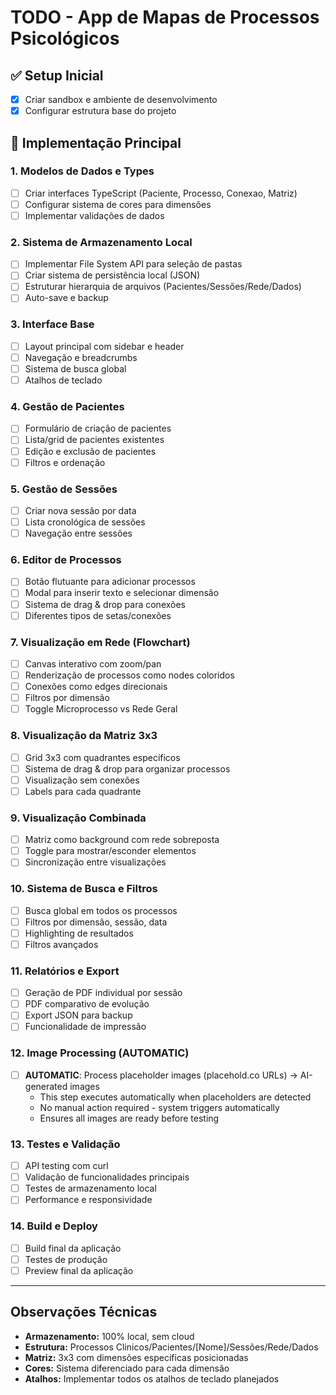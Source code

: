 # TODO - App de Mapas de Processos Psicológicos

## ✅ Setup Inicial
- [x] Criar sandbox e ambiente de desenvolvimento
- [x] Configurar estrutura base do projeto

## 🔄 Implementação Principal

### 1. Modelos de Dados e Types
- [ ] Criar interfaces TypeScript (Paciente, Processo, Conexao, Matriz)
- [ ] Configurar sistema de cores para dimensões
- [ ] Implementar validações de dados

### 2. Sistema de Armazenamento Local
- [ ] Implementar File System API para seleção de pastas
- [ ] Criar sistema de persistência local (JSON)
- [ ] Estruturar hierarquia de arquivos (Pacientes/Sessões/Rede/Dados)
- [ ] Auto-save e backup

### 3. Interface Base
- [ ] Layout principal com sidebar e header
- [ ] Navegação e breadcrumbs
- [ ] Sistema de busca global
- [ ] Atalhos de teclado

### 4. Gestão de Pacientes
- [ ] Formulário de criação de pacientes
- [ ] Lista/grid de pacientes existentes
- [ ] Edição e exclusão de pacientes
- [ ] Filtros e ordenação

### 5. Gestão de Sessões
- [ ] Criar nova sessão por data
- [ ] Lista cronológica de sessões
- [ ] Navegação entre sessões

### 6. Editor de Processos
- [ ] Botão flutuante para adicionar processos
- [ ] Modal para inserir texto e selecionar dimensão
- [ ] Sistema de drag & drop para conexões
- [ ] Diferentes tipos de setas/conexões

### 7. Visualização em Rede (Flowchart)
- [ ] Canvas interativo com zoom/pan
- [ ] Renderização de processos como nodes coloridos
- [ ] Conexões como edges direcionais
- [ ] Filtros por dimensão
- [ ] Toggle Microprocesso vs Rede Geral

### 8. Visualização da Matriz 3x3
- [ ] Grid 3x3 com quadrantes específicos
- [ ] Sistema de drag & drop para organizar processos
- [ ] Visualização sem conexões
- [ ] Labels para cada quadrante

### 9. Visualização Combinada
- [ ] Matriz como background com rede sobreposta
- [ ] Toggle para mostrar/esconder elementos
- [ ] Sincronização entre visualizações

### 10. Sistema de Busca e Filtros
- [ ] Busca global em todos os processos
- [ ] Filtros por dimensão, sessão, data
- [ ] Highlighting de resultados
- [ ] Filtros avançados

### 11. Relatórios e Export
- [ ] Geração de PDF individual por sessão
- [ ] PDF comparativo de evolução
- [ ] Export JSON para backup
- [ ] Funcionalidade de impressão

### 12. Image Processing (AUTOMATIC)
- [ ] **AUTOMATIC**: Process placeholder images (placehold.co URLs) → AI-generated images
  - This step executes automatically when placeholders are detected
  - No manual action required - system triggers automatically
  - Ensures all images are ready before testing

### 13. Testes e Validação
- [ ] API testing com curl
- [ ] Validação de funcionalidades principais
- [ ] Testes de armazenamento local
- [ ] Performance e responsividade

### 14. Build e Deploy
- [ ] Build final da aplicação
- [ ] Testes de produção
- [ ] Preview final da aplicação

---

## Observações Técnicas
- **Armazenamento:** 100% local, sem cloud
- **Estrutura:** Processos Clinicos/Pacientes/[Nome]/Sessões/Rede/Dados
- **Matriz:** 3x3 com dimensões específicas posicionadas
- **Cores:** Sistema diferenciado para cada dimensão
- **Atalhos:** Implementar todos os atalhos de teclado planejados